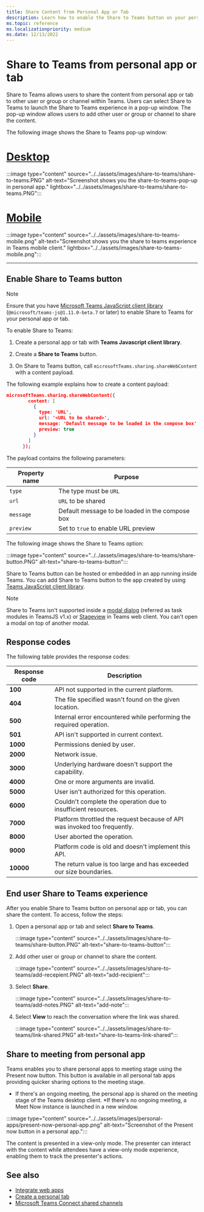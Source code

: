 ```yaml
---
title: Share Content from Personal App or Tab
description: Learn how to enable the Share to Teams button on your personal app or tab, limitations, response codes, and end user experience.
ms.topic: reference
ms.localizationpriority: medium
ms.date: 12/13/2022
---
```

# Share to Teams from personal app or tab

Share to Teams allows users to share the content from personal app or tab to other user or group or channel within Teams. Users can select Share to Teams to launch the Share to Teams experience in a pop-up window. The pop-up window allows users to add other user or group or channel to share the content.

The following image shows the Share to Teams pop-up window:

# [Desktop](#tab/desktop)

:::image type="content" source="../../assets/images/share-to-teams/share-to-teams.PNG" alt-text="Screenshot shows you the share-to-teams-pop-up in personal app." lightbox="../../assets/images/share-to-teams/share-to-teams.PNG":::

# [Mobile](#tab/mobile)

:::image type="content" source="../../assets/images/share-to-teams-mobile.png" alt-text="Screenshot shows you the share to teams experience in Teams mobile client." lightbox="../../assets/images/share-to-teams-mobile.png":::

---

## Enable Share to Teams button

> [!NOTE]
> Ensure that you have [Microsoft Teams JavaScript client library](../../tabs/how-to/using-teams-client-library.md) (`@microsoft/teams-js@1.11.0-beta.7` or later) to enable Share to Teams for your personal app or tab.

To enable Share to Teams:

1. Create a personal app or tab with **Teams Javascript client library**.

2. Create a **Share to Teams** button.

3. On Share to Teams button, call `microsoftTeams.sharing.shareWebContent` with a content payload.

The following example explains how to create a content payload:

```json
microsoftTeams.sharing.shareWebContent({
        content: [
          {
            type: 'URL',
            url: '<URL to be shared>',
            message: 'Default message to be loaded in the compose box',
            preview: true
          }
        ]
      });
```

The payload contains the following parameters:

| Property name | Purpose |
|---|---|
| `type` | The type must be `URL` |
| `url` | `URL` to be shared |
|`message`| Default message to be loaded in the compose box |
| `preview` | Set to `true` to enable URL preview |

The following image shows the Share to Teams option:

:::image type="content" source="../../assets/images/share-to-teams/share-button.PNG" alt-text="share-to-teams-button":::

Share to Teams button can be hosted or embedded in an app running inside Teams. You can add Share to Teams button to the app created by using [Teams JavaScript client library](../../tabs/how-to/using-teams-client-library.md).

> [!NOTE]
> Share to Teams isn't supported inside a [modal dialog](~/task-modules-and-cards/what-are-task-modules.md) (referred as task modules in TeamsJS v1.x) or [Stageview](../../tabs/tabs-link-unfurling.md) in Teams web client. You can't open a modal on top of another modal.

## Response codes

The following table provides the response codes:

|Response code|Description|
|---|---|
| **100** | API not supported in the current platform. |
| **404** | The file specified wasn't found on the given location. |
| **500** | Internal error encountered while performing the required operation. |
| **501** | API isn't supported in current context. |
| **1000** | Permissions denied by user. |
| **2000** | Network issue. |
| **3000** | Underlying hardware doesn't support the capability. |
| **4000** | One or more arguments are invalid. |
| **5000** | User isn't authorized for this operation. |
| **6000** | Couldn't complete the operation due to insufficient resources. |
| **7000** | Platform throttled the request because of API was invoked too frequently. |
| **8000** | User aborted the operation. |
| **9000** | Platform code is old and doesn't implement this API. |
| **10000** | The return value is too large and has exceeded our size boundaries. |

## End user Share to Teams experience

After you enable Share to Teams button on personal app or tab, you can share the content. To access, follow the steps:

1. Open a personal app or tab and select **Share to Teams**.

    :::image type="content" source="../../assets/images/share-to-teams/share-button.PNG" alt-text="share-to-teams-button":::

2. Add other user or group or channel to share the content.

    :::image type="content" source="../../assets/images/share-to-teams/add-recepient.PNG" alt-text="add-recipient":::

3. Select **Share**.

   :::image type="content" source="../../assets/images/share-to-teams/add-notes.PNG" alt-text="add-note":::

4. Select **View** to reach the conversation where the link was shared.

   :::image type="content" source="../../assets/images/share-to-teams/link-shared.PNG" alt-text="share-to-teams-link-shared":::

## Share to meeting from personal app

Teams enables you to share personal apps to meeting stage using the Present now button. This button is available in all personal tab apps providing quicker sharing options to the meeting stage. 

* If there's an ongoing meeting, the personal app is shared on the meeting stage of the Teams desktop client. 
*If there's no ongoing meeting, a Meet Now instance is launched in a new window.

:::image type="content" source="../../assets/images/personal-apps/present-now-personal-app.png" alt-text="Screenshot of the Present now button in a personal app.":::

The content is presented in a view-only mode. The presenter can interact with the content while attendees have a view-only mode experience, enabling them to track the presenter's actions.

## See also

* [Integrate web apps](../../samples/integrate-web-apps-overview.md)
* [Create a personal tab](../../tabs/how-to/create-personal-tab.md)
* [Microsoft Teams Connect shared channels](shared-channels.md)
